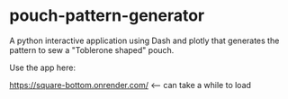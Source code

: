 # pouch-pattern-generator

A python interactive application using Dash and plotly that generates the pattern to sew a "Toblerone shaped" pouch. 

Use the app here: 

https://square-bottom.onrender.com/  <-- can take a while to load
